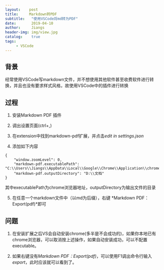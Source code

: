 ```yaml
---
layout:    post
title:     Markdown转PDF
subtitle:   "使用VSCode将md转为PDF"
date:       2019-04-10
author:     Jiangs
header-img: img/view.jpg
catalog:    true
tags:
     - VSCode
---
```


## 背景

经常使用VSCode写markdown文件，并不想使用其他软件甚至收费软件进行转换，并且也没有要求样式风格，故使用VSCode中的插件进行转换

## 过程

1. 安装Markdown PDF 插件

2. 调出设置页面(ctrl+,)

3. 在extension中找到markdown-pdf扩展，并点击*edit in settings.json*

4. 添加如下内容

```
{
    "window.zoomLevel": 0,
    "markdown-pdf.executablePath": "C:\\Users\\Jiangs\\AppData\\Local\\Google\\Chrome\\Application\\chrome.exe",
    "markdown-pdf.outputDirectory": "D:\\文档"
}
```

其中executablePath为chrome浏览器地址，outputDirectory为输出文件的目录

5. 在任意一个markdown文件中（以md为后缀），右键 *Markdown PDF：Export(pdf)*即可

## 问题

1. 在安装扩展之后VS会自动安装chrome(多半是不会成功的)，如果你本地已有chrome浏览器，可以取消按上述操作，如果自动安装成功，可以不配置executable。

2. 如果右键没有*Markdown PDF：Export(pdf)*，可以使用F1调出命令行输入*export*，此时应该就可以看到了。